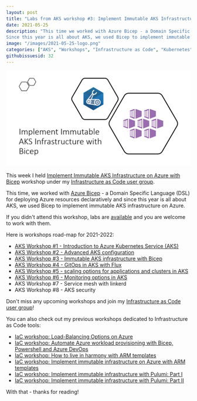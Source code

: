 ```yaml
---
layout: post
title: "Labs from AKS workshop #3: Implement Immutable AKS Infrastructure on Azure with Bicep"
date: 2021-05-25
description: "This time we worked with Azure Bicep - a Domain Specific Language (DSL) for deploying Azure resources declaratively.
Since this year is all about AKS, we used Bicep to implement immutable AKS infrastructure on Azure."
image: "/images/2021-05-25-logo.png"
categories: ["AKS", "Workshops", "Infrastructure as Code", "Kubernetes", "Bicep", "Azure Front Door"]
githubissuesid: 32
---
```


![logo](/images/2021-05-25-logo.png)

This week I held [Implement Immutable AKS Infrastructure on Azure with Bicep](https://www.meetup.com/Infrastructure-As-Code-User-Group-Oslo/events/277902947/) workshop under my [Infrastructure as Code user group](https://www.meetup.com/Infrastructure-As-Code-User-Group-Oslo).

This time, we worked with [Azure Bicep](https://github.com/Azure/bicep) - a Domain Specific Language (DSL) for deploying Azure resources declaratively and since this year is all about AKS, we used Bicep to implement immutable AKS infrastructure on Azure.

If you didn't attend this workshop, labs are [available](https://github.com/evgenyb/aks-workshops/tree/main/03-immutable-aks-infrastructure-with-bicep) and you are welcome to work with them.

Here is workshops road-map for 2021-2022:

* [AKS Workshop #1 - Introduction to Azure Kubernetes Service (AKS)](https://borzenin.com/azure-kubernetes-service-aks-workshop-1-labs/)
* [AKS Workshop #2 - Advanced AKS configuration](https://borzenin.com/azure-kubernetes-service-aks-workshop-2-labs/)
* [AKS Workshop #3 - Immutable AKS infrastructure with Bicep](https://borzenin.com/azure-kubernetes-service-aks-workshop-3-labs/)
* [AKS Workshop #4 - GitOps in AKS with Flux](https://borzenin.com/azure-kubernetes-service-aks-workshop-4-labs/)
* [AKS Workshop #5 - scaling options for applications and clusters in AKS](https://borzenin.com/azure-kubernetes-service-aks-workshop-5-labs/)
* [AKS Workshop #6 - Monitoring options in AKS](https://borzenin.com/azure-aks-workshop-6-monitoring-options-aks-labs/)
* AKS Workshop #7 - Service mesh with linkerd
* AKS Workshop #8 - AKS security

Don't miss any upcoming workshops and join my [Infrastructure as Code user group](https://www.meetup.com/Infrastructure-As-Code-User-Group-Oslo)!

You can also check out my previous workshops dedicated to Infrastructure as Code tools:

* [IaC workshop: Load-Balancing Options on Azure](https://borzenin.com/azure-load-balancing-options-workshop-labs/)
* [IaC workshop: Automate Azure workload provisioning with Bicep, Powershell and Azure DevOps](https://borzenin.com/iac-with-azure-devops-workshop-labs/)
* [IaC workshop: How to live in harmony with ARM templates](https://borzenin.com/iac-ws1-labs/)
* [IaC workshop: Implement immutable infrastructure on Azure with ARM templates](https://borzenin.com/iac-ws2-labs/)
* [IaC workshop: Implement immutable infrastructure with Pulumi: Part I](https://borzenin.com/iac-ws3-labs/)
* [IaC workshop: Implement immutable infrastructure with Pulumi: Part II](https://borzenin.com/iac-ws4-labs/)


With that - thanks for reading!
